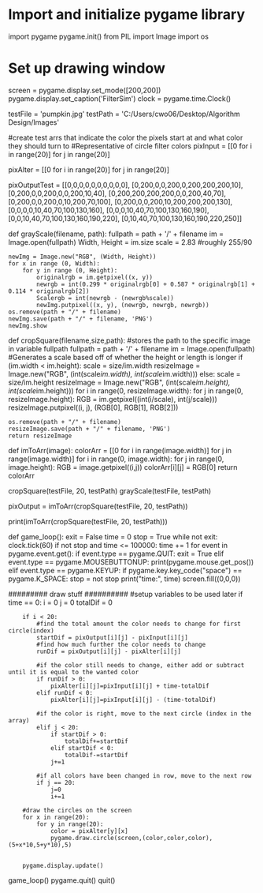 # Import and initialize pygame library
import pygame
pygame.init()
from PIL import Image
import os

# Set up drawing window
screen = pygame.display.set_mode([200,200])
pygame.display.set_caption('FilterSim')
clock = pygame.time.Clock()

testFile = 'pumpkin.jpg'
testPath = 'C:/Users/cwo06/Desktop/Algorithm Design/Images'

#create test arrs that indicate the color the pixels start at and what color they should turn to
#Representative of circle filter colors
pixInput = [[0 for i in range(20)] for j in range(20)]

pixAlter = [[0 for i in range(20)] for j in range(20)]

pixOutputTest = [[0,0,0,0,0,0,0,0,0,0],
            [0,200,0,0,200,0,200,200,200,10],
            [0,200,0,0,200,0,0,200,10,40],
            [0,200,200,200,200,0,0,200,40,70],
            [0,200,0,0,200,0,10,200,70,100],
            [0,200,0,0,200,10,200,200,200,130],
            [0,0,0,0,10,40,70,100,130,160],
            [0,0,0,10,40,70,100,130,160,190],
            [0,0,10,40,70,100,130,160,190,220],
            [0,10,40,70,100,130,160,190,220,250]]



def grayScale(filename, path):
    fullpath = path + '/' + filename
    im = Image.open(fullpath)
    Width, Height = im.size
    scale = 2.83 #roughly 255/90

    newImg = Image.new("RGB", (Width, Height))
    for x in range (0, Width):
        for y in range (0, Height):
            originalrgb = im.getpixel((x, y))
            newrgb = int(0.299 * originalrgb[0] + 0.587 * originalrgb[1] + 0.114 * originalrgb[2])
            Scalergb = int(newrgb - (newrgb%scale))
            newImg.putpixel((x, y), (newrgb, newrgb, newrgb))
    os.remove(path + "/" + filename)
    newImg.save(path + "/" + filename, 'PNG')
    newImg.show



def cropSquare(filename,size,path):
    #stores the path to the specific image in variable fullpath
    fullpath = path + '/' + filename
    im = Image.open(fullpath)
    #Generates a scale based off of whether the height or length is longer
    if (im.width < im.height):
        scale = size/im.width
        resizeImage = Image.new("RGB", (int(scale*im.width), int(scale*im.width)))
    else:
        scale = size/im.height
        resizeImage = Image.new("RGB", (int(scale*im.height), int(scale*im.height)))
    for i in range(0, resizeImage.width):
        for j in range(0, resizeImage.height):
            RGB = im.getpixel((int(i/scale), int(j/scale)))
            resizeImage.putpixel((i, j), (RGB[0], RGB[1], RGB[2]))

    os.remove(path + "/" + filename)
    resizeImage.save(path + "/" + filename, 'PNG')
    return resizeImage

def imToArr(image):
    colorArr = [[0 for i in range(image.width)] for j in range(image.width)]
    for i in range(0, image.width):
        for j in range(0, image.height):
            RGB = image.getpixel((i,j))
            colorArr[i][j] = RGB[0]
    return colorArr


cropSquare(testFile, 20, testPath)
grayScale(testFile, testPath)

pixOutput = imToArr(cropSquare(testFile, 20, testPath))

print(imToArr(cropSquare(testFile, 20, testPath)))


def game_loop():
    exit = False
    time = 0
    stop = True
    while not exit:
        clock.tick(60)
        if not stop and time <= 100000:
            time += 1
        for event in pygame.event.get():
            if event.type == pygame.QUIT:
                exit = True
            elif event.type == pygame.MOUSEBUTTONUP:
                print(pygame.mouse.get_pos())
            elif event.type == pygame.KEYUP:
                if pygame.key.key_code("space") == pygame.K_SPACE:
                    stop = not stop
                    print("time:", time)
        screen.fill((0,0,0))

######### draw stuff ##########
        #setup variables to be used later
        if time == 0:
            i = 0
            j = 0
            totalDif = 0

        if i < 20:
            #find the total amount the color needs to change for first circle(index)
            startDif = pixOutput[i][j] - pixInput[i][j]
            #find how much further the color needs to change
            runDif = pixOutput[i][j] - pixAlter[i][j]

            #if the color still needs to change, either add or subtract until it is equal to the wanted color
            if runDif > 0:
                pixAlter[i][j]=pixInput[i][j] + time-totalDif
            elif runDif < 0:
                pixAlter[i][j]=pixInput[i][j] - (time-totalDif)

            #if the color is right, move to the next circle (index in the array)
            elif j < 20:
                if startDif > 0:
                    totalDif+=startDif
                elif startDif < 0:
                    totalDif-=startDif
                j+=1

            #if all colors have been changed in row, move to the next row
            if j == 20:
                j=0
                i+=1

        #draw the circles on the screen
        for x in range(20):
            for y in range(20):
                color = pixAlter[y][x]
                pygame.draw.circle(screen,(color,color,color),(5+x*10,5+y*10),5)


        pygame.display.update()

game_loop()
pygame.quit()
quit()
